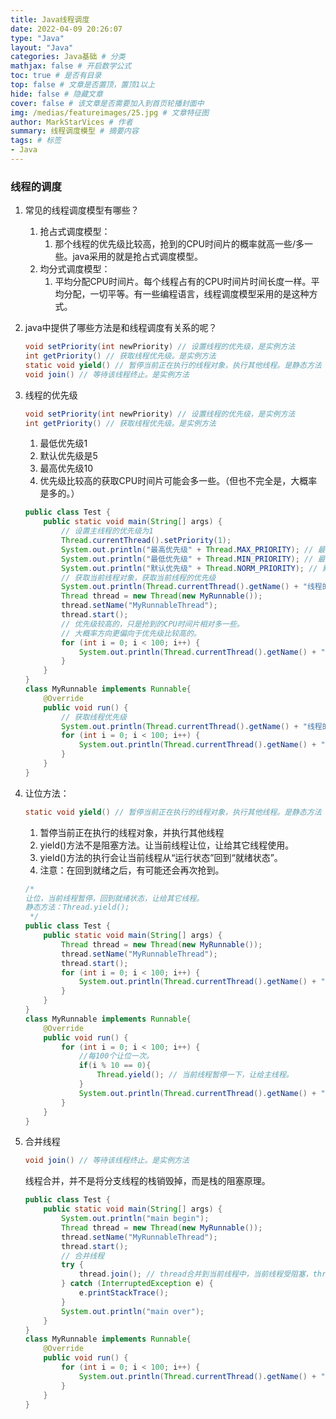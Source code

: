 ```yaml
---
title: Java线程调度
date: 2022-04-09 20:26:07
type: "Java"
layout: "Java"
categories: Java基础 # 分类
mathjax: false # 开启数学公式
toc: true # 是否有目录
top: false # 文章是否置顶，置顶1以上
hide: false # 隐藏文章
cover: false # 该文章是否需要加入到首页轮播封面中
img: /medias/featureimages/25.jpg # 文章特征图
author: MarkStarVices # 作者
summary: 线程调度模型 # 摘要内容
tags: # 标签
- Java
---
```


### 线程的调度

1. 常见的线程调度模型有哪些？

   1. 抢占式调度模型：
      1. 那个线程的优先级比较高，抢到的CPU时间片的概率就高一些/多一些。java采用的就是抢占式调度模型。
   2. 均分式调度模型：
      1. 平均分配CPU时间片。每个线程占有的CPU时间片时间长度一样。平均分配，一切平等。有一些编程语言，线程调度模型采用的是这种方式。

2. java中提供了哪些方法是和线程调度有关系的呢？

   ```java
   void setPriority(int newPriority) // 设置线程的优先级，是实例方法
   int getPriority() // 获取线程优先级。是实例方法
   static void yield() // 暂停当前正在执行的线程对象，执行其他线程。是静态方法
   void join() // 等待该线程终止。是实例方法
   ```

3. 线程的优先级

   ```java
   void setPriority(int newPriority) // 设置线程的优先级，是实例方法
   int getPriority() // 获取线程优先级。是实例方法
   ```
	1. 最低优先级1
   2. 默认优先级是5
   3. 最高优先级10
   4. 优先级比较高的获取CPU时间片可能会多一些。（但也不完全是，大概率是多的。）

   ```java
   public class Test {
       public static void main(String[] args) {
           // 设置主线程的优先级为1
           Thread.currentThread().setPriority(1);
           System.out.println("最高优先级" + Thread.MAX_PRIORITY); // 最高优先级10
           System.out.println("最低优先级" + Thread.MIN_PRIORITY); // 最低优先级1
           System.out.println("默认优先级" + Thread.NORM_PRIORITY); // 默认优先级5
           // 获取当前线程对象，获取当前线程的优先级
           System.out.println(Thread.currentThread().getName() + "线程的默认优先级是：" + Thread.currentThread().getPriority());// main线程的默认优先级是：1
           Thread thread = new Thread(new MyRunnable());
           thread.setName("MyRunnableThread");
           thread.start();
           // 优先级较高的，只是抢到的CPU时间片相对多一些。
           // 大概率方向更偏向于优先级比较高的。
           for (int i = 0; i < 100; i++) {
               System.out.println(Thread.currentThread().getName() + "------>" + i);
           }
       }
   }
   class MyRunnable implements Runnable{
       @Override
       public void run() {
           // 获取线程优先级
           System.out.println(Thread.currentThread().getName() + "线程的默认优先级：" + Thread.currentThread().getPriority()); // MyRunnableThread线程的默认优先级：1
           for (int i = 0; i < 100; i++) {
               System.out.println(Thread.currentThread().getName() + "------>" + i);
           }
       }
   }
   ```
   
4. 让位方法：

   ```java
   static void yield() // 暂停当前正在执行的线程对象，执行其他线程。是静态方法
   ```
   1. 暂停当前正在执行的线程对象，并执行其他线程
   2. yield()方法不是阻塞方法。让当前线程让位，让给其它线程使用。
   3. yield()方法的执行会让当前线程从“运行状态”回到“就绪状态”。
   4. 注意：在回到就绪之后，有可能还会再次抢到。
   
   ```java
   /*
   让位，当前线程暂停，回到就绪状态，让给其它线程。
   静态方法：Thread.yield();
    */
   public class Test {
       public static void main(String[] args) {
           Thread thread = new Thread(new MyRunnable());
           thread.setName("MyRunnableThread");
           thread.start();
           for (int i = 0; i < 100; i++) {
               System.out.println(Thread.currentThread().getName() + "------>" + i);
           }
       }
   }
   class MyRunnable implements Runnable{
       @Override
       public void run() {
           for (int i = 0; i < 100; i++) {
               //每100个让位一次。
               if(i % 10 == 0){
                   Thread.yield(); // 当前线程暂停一下，让给主线程。
               }
               System.out.println(Thread.currentThread().getName() + "------>" + i);
           }
       }
   }
   ```
   
5. 合并线程

   ```java
   void join() // 等待该线程终止。是实例方法
   ```
   线程合并，并不是将分支线程的栈销毁掉，而是栈的阻塞原理。

   ```java
   public class Test {
       public static void main(String[] args) {
           System.out.println("main begin");
           Thread thread = new Thread(new MyRunnable());
           thread.setName("MyRunnableThread");
           thread.start();
           // 合并线程
           try {
               thread.join(); // thread合并到当前线程中，当前线程受阻塞，thread线程执行直到结束。
           } catch (InterruptedException e) {
               e.printStackTrace();
           }
           System.out.println("main over");
       }
   }
   class MyRunnable implements Runnable{
       @Override
       public void run() {
           for (int i = 0; i < 100; i++) {
               System.out.println(Thread.currentThread().getName() + "------>" + i);
           }
       }
   }
   ```

   
